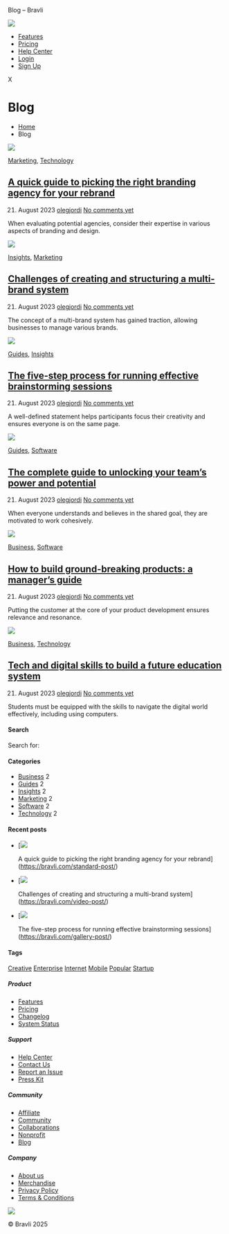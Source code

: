 Blog – Bravli



















































 



[![](https://bravli.com/wp-content/uploads/2025/04/Bravli-logo_wh-1024x331.png)](https://bravli.com)

* [Features](https://bravli.com/features/)
* [Pricing](https://bravli.com/pricing/)
* [Help Center](https://bravli.com/help/)
* [Login](https://app.bravli.com/login)
* [Sign Up](https://app.bravli.com/register)

X

Blog
====

* [Home](https://bravli.com/)
* Blog

[![](https://bravli.com/wp-content/uploads/2023/08/blog-post-1.jpg)](https://bravli.com/standard-post/ "A quick guide to picking the right branding agency for your rebrand")

[Marketing](https://bravli.com/category/marketing/), [Technology](https://bravli.com/category/technology/)

[A quick guide to picking the right branding agency for your rebrand](https://bravli.com/standard-post/ "A quick guide to picking the right branding agency for your rebrand")
------------------------------------------------------------------------------------------------------------------------------------------------------------------------------

21. August 2023 
[olegjordi](https://bravli.com/author/olegjordi/ "Posts by olegjordi")
[No comments yet](https://bravli.com/standard-post/#respond)

When evaluating potential agencies, consider their expertise in various aspects of branding and design.

[![](https://bravli.com/wp-content/uploads/2023/08/blog-post-2.jpg)](https://bravli.com/video-post/ "Challenges of creating and structuring a multi-brand system")

[Insights](https://bravli.com/category/insights/), [Marketing](https://bravli.com/category/marketing/)

[Challenges of creating and structuring a multi-brand system](https://bravli.com/video-post/ "Challenges of creating and structuring a multi-brand system")
-----------------------------------------------------------------------------------------------------------------------------------------------------------

21. August 2023 
[olegjordi](https://bravli.com/author/olegjordi/ "Posts by olegjordi")
[No comments yet](https://bravli.com/video-post/#respond)

The concept of a multi-brand system has gained traction, allowing businesses to manage various brands.

[![](https://bravli.com/wp-content/uploads/2023/08/blog-post-3.jpg)](https://bravli.com/gallery-post/ "The five-step process for running effective brainstorming sessions")

[Guides](https://bravli.com/category/guides/), [Insights](https://bravli.com/category/insights/)

[The five-step process for running effective brainstorming sessions](https://bravli.com/gallery-post/ "The five-step process for running effective brainstorming sessions")
---------------------------------------------------------------------------------------------------------------------------------------------------------------------------

21. August 2023 
[olegjordi](https://bravli.com/author/olegjordi/ "Posts by olegjordi")
[No comments yet](https://bravli.com/gallery-post/#respond)

A well-defined statement helps participants focus their creativity and ensures everyone is on the same page.

[![](https://bravli.com/wp-content/uploads/2023/08/blog-post-4.jpg)](https://bravli.com/audio-post/ "The complete guide to unlocking your team’s power and potential")

[Guides](https://bravli.com/category/guides/), [Software](https://bravli.com/category/software/)

[The complete guide to unlocking your team’s power and potential](https://bravli.com/audio-post/ "The complete guide to unlocking your team’s power and potential")
-------------------------------------------------------------------------------------------------------------------------------------------------------------------

21. August 2023 
[olegjordi](https://bravli.com/author/olegjordi/ "Posts by olegjordi")
[No comments yet](https://bravli.com/audio-post/#respond)

When everyone understands and believes in the shared goal, they are motivated to work cohesively.

[![](https://bravli.com/wp-content/uploads/2023/08/blog-post-5.jpg)](https://bravli.com/modern-post/ "How to build ground-breaking products: a manager’s guide")

[Business](https://bravli.com/category/business/), [Software](https://bravli.com/category/software/)

[How to build ground-breaking products: a manager’s guide](https://bravli.com/modern-post/ "How to build ground-breaking products: a manager’s guide")
------------------------------------------------------------------------------------------------------------------------------------------------------

21. August 2023 
[olegjordi](https://bravli.com/author/olegjordi/ "Posts by olegjordi")
[No comments yet](https://bravli.com/modern-post/#respond)

Putting the customer at the core of your product development ensures relevance and resonance.

[![](https://bravli.com/wp-content/uploads/2023/08/blog-post-6.jpg)](https://bravli.com/classic-post/ "Tech and digital skills to build a future education system")

[Business](https://bravli.com/category/business/), [Technology](https://bravli.com/category/technology/)

[Tech and digital skills to build a future education system](https://bravli.com/classic-post/ "Tech and digital skills to build a future education system")
-----------------------------------------------------------------------------------------------------------------------------------------------------------

21. August 2023 
[olegjordi](https://bravli.com/author/olegjordi/ "Posts by olegjordi")
[No comments yet](https://bravli.com/classic-post/#respond)

Students must be equipped with the skills to navigate the digital world effectively, including using computers.



#### Search

Search for:

#### Categories

* [Business](https://bravli.com/category/business/)  2
* [Guides](https://bravli.com/category/guides/)  2
* [Insights](https://bravli.com/category/insights/)  2
* [Marketing](https://bravli.com/category/marketing/)  2
* [Software](https://bravli.com/category/software/)  2
* [Technology](https://bravli.com/category/technology/)  2

#### Recent posts

* [![](https://bravli.com/wp-content/uploads/2023/08/blog-post-1.jpg)

  A quick guide to picking the right branding agency for your rebrand](https://bravli.com/standard-post/)
* [![](https://bravli.com/wp-content/uploads/2023/08/blog-post-2.jpg)

  Challenges of creating and structuring a multi-brand system](https://bravli.com/video-post/)
* [![](https://bravli.com/wp-content/uploads/2023/08/blog-post-3.jpg)

  The five-step process for running effective brainstorming sessions](https://bravli.com/gallery-post/)

#### Tags

[Creative](https://bravli.com/tag/creative/)
[Enterprise](https://bravli.com/tag/enterprise/)
[Internet](https://bravli.com/tag/internet/)
[Mobile](https://bravli.com/tag/mobile/)
[Popular](https://bravli.com/tag/popular/)
[Startup](https://bravli.com/tag/startup/)

##### Product

* [Features](/features)
* [Pricing](/pricing)
* [Changelog](/changelog)
* [System Status](https://uptimewolf.com/s/bravli/)

##### Support

* [Help Center](/help)
* [Contact Us](/contact)
* [Report an Issue](/contact)
* [Press Kit](/press-kit)

##### Community

* [Affiliate](/affiliate)
* [Community](/community)
* [Collaborations](/collab)
* [Nonprofit](/nonprofit)
* [Blog](/blog)

##### Company

* [About us](/about)
* [Merchandise](/merch)
* [Privacy Policy](/privacy)
* [Terms & Conditions](/terms)

[![](https://bravli.com/wp-content/uploads/2025/04/Bravli-logo.png)](#)

© Bravli 2025